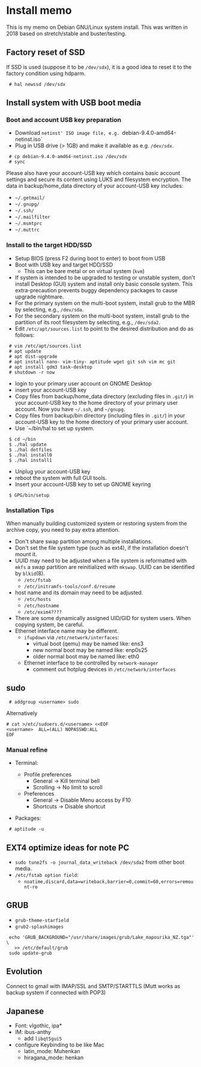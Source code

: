 # Install memo
<!---
vim:se tw=78 ai si sts=4 et:
-->

This is my memo on Debian GNU/Linux system install.  This was written in 2018
based on stretch/stable and buster/testing.

## Factory reset of SSD 

If SSD is used (suppose it to be `/dev/sdx`), it is a good idea to reset it to
the factory condition using hdparm.

```
 # hal newssd /dev/sdx
```
## Install system with USB boot media

### Boot and account USB key preparation

* Download `netinst' ISO image file, e.g. `debian-9.4.0-amd64-netinst.iso`
* Plug in USB drive (> 1GB) and make it available as e.g. `/dev/sdx`.

```
 # cp debian-9.4.0-amd64-netinst.iso /dev/sdx
 # sync
```

Please also have your account-USB key which contains basic account settings
and secure its content using LUKS and filesystem encryption.  The data in
backup/home_data directory of your account-USB key includes:

* `~/.getmail/`
* `~/.gnupg/`
* `~/.ssh/`
* `~/.mailfilter`
* `~/.msmtprc`
* `~/.muttrc`

### Install to the target HDD/SSD

* Setup BIOS (press F2 during boot to enter) to boot from USB
* Boot with USB key and target HDD/SSD
    * This can be bare metal or on virtual system (`kvm`)
* If system is intended to be upgraded to testing or unstable system, don't
  install Desktop (GUI) system and install only basic console system.  This
  extra-precaution prevents buggy dependency packages to cause upgrade
  nightmare.  
* For the primary system on the multi-boot system, install grub to the MBR
  by selecting, e.g., `/dev/sda`.
* For the secondary system on the multi-boot system, install grub to the
  partition of its root filesystem by selecting, e.g., `/dev/sda2`.
* Edit `/etc/apt/sources.list` to point to the desired distribution and do as
  follows:

```
 # vim /etc/apt/sources.list
 # apt update
 # apt dist-upgrade
 # apt install nano- vim-tiny- aptitude wget git ssh vim mc git
 # apt install gdm3 task-desktop
 # shutdown -r now
```

* login to your primary user account on GNOME Desktop
* insert your account-USB key
* Copy files from backup/home_data directory (excluding files in `.git/`) in
  your account-USB key to the home directory of your primary user account.
  Now you have `~/.ssh`, and `~/gnupg`.
* Copy files from backup/bin directory (including files in `.git/`) in
  your account-USB key to the home directory of your primary user account.
* Use `~/bin/hal to set up system.

```
 $ cd ~/bin
 $ ./hal update
 $ ./hal dotfiles
 $ ./hal install0
 $ ./hal install1
```

* Unplug your account-USB key
* reboot the system with full GUI tools.
* Insert your account-USB key to set up GNOME keyring

```
 $ GPG/bin/setup
```

### Installation Tips

When manually building customized system or restoring system from the archive
copy, you need to pay extra attention.

* Don't share swap partition among multiple installations.
* Don't set the file system type (such as ext4), if the installation doesn't
  mount it.
* UUID may need to be adjusted when a file system is reformatted with `mkfs` a
  swap partition are reinitialized with `mkswap`.  UUID can be identified
  by `blkid`(8).
    * `/etc/fstab`
    * `/etc/initramfs-tools/conf.d/resume` 
* host name and its domain may need to be adjusted.
    * `/etc/hosts`
    * `/etc/hostname`
    * `/etc/exim4????`
* There are some dynamically assigned UID/GID for system users.  When copying
  system, be careful.
* Ethernet interface name may be different.
    * `ifupdown` via `/etc/network/interfaces`:
        * virtual boot (qemu) may be named like: ens3
        * new normal boot may be named like: enp0s25
        * older normal boot may be named like: eth0
    * Ethernet interface to be controlled by `network-manager`
        * comment out hotplug devices in `/etc/network/interfaces`

## sudo

```
 # addgroup <username> sudo
```

Alternatively

```
# cat >/etc/sudoers.d/<username> <<EOF
<username>  ALL=(ALL) NOPASSWD:ALL
EOF
```

### Manual refine

* Terminal:
    * Profile preferences
        * General -> Kill terminal bell
        * Scrolling -> No limit to scroll
    * Preferences
        * General   -> Disable Menu access by F10
        * Shortcuts -> Disable shortcut

* Packages:

```
 # aptitude -u
```

## EXT4 optimize ideas for note PC

* `sudo tune2fs -o journal_data_writeback /dev/sda2` from other boot media.
* `/etc/fstab option field`:
 	* `noatime,discard,data=writeback,barrier=0,commit=60,errors=remount-ro`

## GRUB

* `grub-theme-starfield`
* `grub2-splashimages`

```
 echo 'GRUB_BACKGROUND="/usr/share/images/grub/Lake_mapourika_NZ.tga"' \
   >> /etc/default/grub
 sudo update-grub
```

## Evolution

Connect to gmail with IMAP/SSL and SMTP/STARTTLS
(Mutt works as backup system if connected with POP3)

## Japanese

* Font: vlgothic, ipa*
* IM: ibus-anthy
    * add `libqt5gui5`
* configure Keybinding to be like Mac
    * latin_mode: Muhenkan
    * hiragana_mode: henkan

